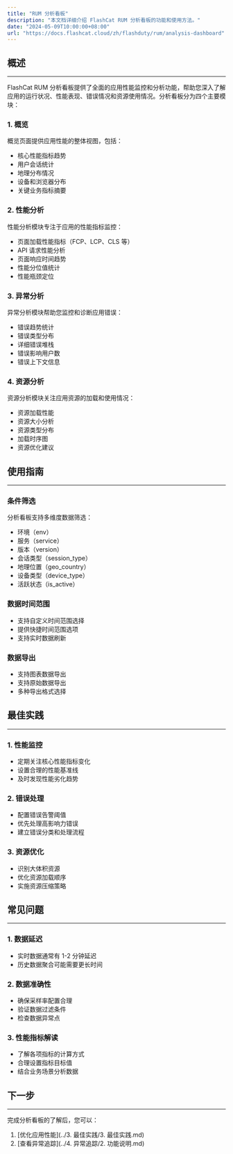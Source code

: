 ```yaml
---
title: "RUM 分析看板"
description: "本文档详细介绍 FlashCat RUM 分析看板的功能和使用方法。"
date: "2024-05-09T10:00:00+08:00"
url: "https://docs.flashcat.cloud/zh/flashduty/rum/analysis-dashboard"
---
```


## 概述

---

FlashCat RUM 分析看板提供了全面的应用性能监控和分析功能，帮助您深入了解应用的运行状况、性能表现、错误情况和资源使用情况。分析看板分为四个主要模块：

### 1. 概览

概览页面提供应用性能的整体视图，包括：

- 核心性能指标趋势
- 用户会话统计
- 地理分布情况
- 设备和浏览器分布
- 关键业务指标摘要

### 2. 性能分析

性能分析模块专注于应用的性能指标监控：

- 页面加载性能指标（FCP、LCP、CLS 等）
- API 请求性能分析
- 页面响应时间趋势
- 性能分位值统计
- 性能瓶颈定位

### 3. 异常分析

异常分析模块帮助您监控和诊断应用错误：

- 错误趋势统计
- 错误类型分布
- 详细错误堆栈
- 错误影响用户数
- 错误上下文信息

### 4. 资源分析

资源分析模块关注应用资源的加载和使用情况：

- 资源加载性能
- 资源大小分析
- 资源类型分布
- 加载时序图
- 资源优化建议

## 使用指南

---

### 条件筛选

分析看板支持多维度数据筛选：

- 环境（env）
- 服务（service）
- 版本（version）
- 会话类型（session_type）
- 地理位置（geo_country）
- 设备类型（device_type）
- 活跃状态（is_active）

### 数据时间范围

- 支持自定义时间范围选择
- 提供快捷时间范围选项
- 支持实时数据刷新

### 数据导出

- 支持图表数据导出
- 支持原始数据导出
- 多种导出格式选择

## 最佳实践

---

### 1. 性能监控

- 定期关注核心性能指标变化
- 设置合理的性能基准线
- 及时发现性能劣化趋势

### 2. 错误处理

- 配置错误告警阈值
- 优先处理高影响力错误
- 建立错误分类和处理流程

### 3. 资源优化

- 识别大体积资源
- 优化资源加载顺序
- 实施资源压缩策略

## 常见问题

---

### 1. 数据延迟

- 实时数据通常有 1-2 分钟延迟
- 历史数据聚合可能需要更长时间

### 2. 数据准确性

- 确保采样率配置合理
- 验证数据过滤条件
- 检查数据异常点

### 3. 性能指标解读

- 了解各项指标的计算方式
- 合理设置指标目标值
- 结合业务场景分析数据

## 下一步

---

完成分析看板的了解后，您可以：

1. [优化应用性能](../3. 最佳实践/3. 最佳实践.md)
2. [查看异常追踪](../4. 异常追踪/2. 功能说明.md)
